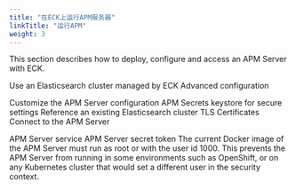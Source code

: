 ```yaml
---
title: "在ECK上运行APM服务器"
linkTitle: "运行APM"
weight: 3
---
```


This section describes how to deploy, configure and access an APM Server with ECK.

Use an Elasticsearch cluster managed by ECK
Advanced configuration

Customize the APM Server configuration
APM Secrets keystore for secure settings
Reference an existing Elasticsearch cluster
TLS Certificates
Connect to the APM Server

APM Server service
APM Server secret token
The current Docker image of the APM Server must run as root or with the user id 1000. This prevents the APM Server from running in some environments such as OpenShift, or on any Kubernetes cluster that would set a different user in the security context.
